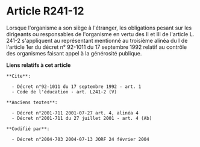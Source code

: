 # Article R241-12

Lorsque l'organisme a son siège à l'étranger, les obligations pesant sur les dirigeants ou responsables de l'organisme en
vertu des II et III de l'article L. 241-2 s'appliquent au représentant mentionné au troisième alinéa du I de l'article 1er du
décret n° 92-1011 du 17 septembre 1992 relatif au contrôle des organismes faisant appel à la générosité publique.

**Liens relatifs à cet article**

	**Cite**:

	  - Décret n°92-1011 du 17 septembre 1992 - art. 1
	  - Code de l'éducation - art. L241-2 (V)

	**Anciens textes**:

	  - Décret n°2001-711 2001-07-27 art. 4, alinéa 4
	  - Décret n°2001-711 du 27 juillet 2001 - art. 4 (Ab)

	**Codifié par**:

	  - Décret n°2004-703 2004-07-13 JORF 24 février 2004
